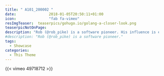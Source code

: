 ```yaml
---
title: " A101_200002 "
date:               2018-01-05T20:50:11+01:00
icon:               "fab fa-vimeo"
resImgTeaser:  teaserpics/gohugo.io/golang-a-closer-look.png
teaserpicNotOnPage:
description: "Rob (@rob_pike) is a software pioneer. His influence is everywhere: Unix, Plan 9 OS, The Unix Programming Environment book, UTF-8, and most recently the Go programming language."
#description: "Rob (@rob_pike) is a software pioneer."
tags:
  - Showcase
categories:
  - This Theme
---
```



{{< vimeo 49718712 >}}
